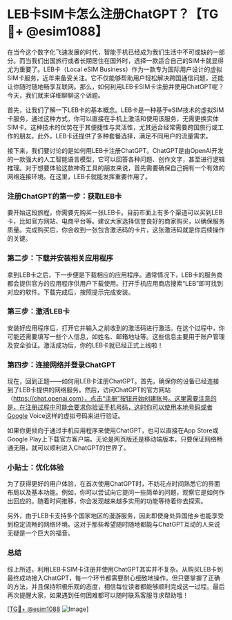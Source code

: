 # LEB卡SIM卡怎么注册ChatGPT？【TG💪+ @esim1088】

在当今这个数字化飞速发展的时代，智能手机已经成为我们生活中不可或缺的一部分。而当我们出国旅行或者长期居住在国外时，选择一款适合自己的SIM卡就显得尤为重要了。LEB卡（Local eSIM Business）作为一款专为国际用户设计的虚拟SIM卡服务，近年来备受关注。它不仅能够帮助用户轻松解决跨国通信问题，还能让你随时随地畅享互联网。那么，如何利用LEB卡SIM卡注册并使用ChatGPT呢？今天，我们就来详细聊聊这个话题。

首先，让我们了解一下LEB卡的基本概念。LEB卡是一种基于eSIM技术的虚拟SIM卡服务，通过这种方式，你可以直接在手机上激活和使用该服务，无需更换实体SIM卡。这种技术的优势在于其便捷性与灵活性，尤其适合经常需要跨国旅行或工作的朋友。此外，LEB卡还提供了多种套餐选择，满足不同用户的流量需求。

接下来，我们要讨论的是如何用LEB卡注册ChatGPT。ChatGPT是由OpenAI开发的一款强大的人工智能语言模型，它可以回答各种问题、创作文字，甚至进行逻辑推理。对于想要体验这款神奇工具的朋友来说，首先需要确保自己拥有一个有效的网络连接环境。在这里，LEB卡就能发挥重要作用了。

### 注册ChatGPT的第一步：获取LEB卡

要开始这段旅程，你需要先购买一张LEB卡。目前市面上有多个渠道可以买到LEB卡，比如官方网站、电商平台等。建议大家选择信誉良好的商家购买，以确保服务质量。完成购买后，你会收到一张包含激活码的卡片，这张激活码就是你后续操作的关键。

### 第二步：下载并安装相关应用程序

拿到LEB卡之后，下一步便是下载相应的应用程序。通常情况下，LEB卡的服务商都会提供官方的应用程序供用户下载使用。打开手机应用商店搜索“LEB”即可找到对应的软件。下载完成后，按照提示完成安装。

### 第三步：激活LEB卡

安装好应用程序后，打开它并输入之前收到的激活码进行激活。在这个过程中，你可能还需要填写一些个人信息，如姓名、邮箱地址等。这些信息主要用于账户管理及安全验证。激活成功后，你的LEB卡就已经正式上线啦！

### 第四步：连接网络并登录ChatGPT

现在，回到正题——如何用LEB卡注册ChatGPT。首先，确保你的设备已经连接到了LEB卡提供的网络服务。然后，访问ChatGPT的官方网站（https://chat.openai.com），点击“注册”按钮开始创建账号。这里需要注意的是，在注册过程中可能会要求你验证手机号码，这时你可以使用本地号码或者Google Voice这样的虚拟号码来进行验证。

如果你更倾向于通过手机应用程序来使用ChatGPT，也可以直接在App Store或Google Play上下载官方客户端。无论是网页版还是移动端版本，只要保证网络畅通无阻，就可以顺利进入ChatGPT的世界了。

### 小贴士：优化体验

为了获得更好的用户体验，在首次使用ChatGPT时，不妨花点时间熟悉它的界面布局以及基本功能。例如，你可以尝试向它提问一些简单的问题，观察它是如何作出回应的。随着时间推移，你会发现越来越多实用的功能等待着你去探索。

另外，由于LEB卡支持多个国家地区的漫游服务，因此即使身处异国他乡也能享受到稳定流畅的网络环境。这对于那些希望随时随地都能与ChatGPT互动的人来说无疑是一个巨大的福音。

### 总结

综上所述，利用LEB卡SIM卡注册并使用ChatGPT其实并不复杂。从购买LEB卡到最终成功接入ChatGPT，每一个环节都需要耐心细致地操作。但只要掌握了正确的方法，并且保持积极乐观的态度，相信每位读者都能够顺利完成这一过程。最后再次提醒大家，如果遇到任何困难都可以随时联系客服寻求帮助哦！

[[TG💪+ @esim1088](https://t.me/s/esim1088) ![Image](https://i.postimg.cc/4NQfJmqS/Snipaste-2025-05-13-00-14-12.png)]